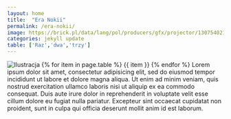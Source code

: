```yaml
---
layout: home
title:  "Era Nokii"
permalink: /era-nokii/
image: https://brick.pl/data/lang/pol/producers/gfx/projector/1307540216_1.jpg
categories: jekyll update
table: ['Raz','dwa','trzy']
---
```

![Ilustracja]({{page.image}})
{% for item in page.table %}
  {{ item }}
{% endfor %}
Lorem ipsum dolor sit amet, consectetur adipisicing elit, sed do eiusmod tempor incididunt ut labore et dolore magna aliqua. Ut enim ad minim veniam, quis nostrud exercitation ullamco laboris nisi ut aliquip ex ea commodo consequat. Duis aute irure dolor in reprehenderit in voluptate velit esse cillum dolore eu fugiat nulla pariatur. Excepteur sint occaecat cupidatat non proident, sunt in culpa qui officia deserunt mollit anim id est laborum.
